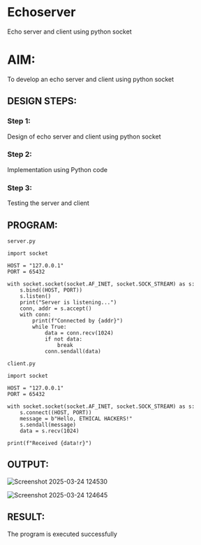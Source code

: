 # Echoserver
Echo server and client using python socket

# AIM:

To develop an echo server and client using python socket

## DESIGN STEPS:

### Step 1:

Design of echo server and client using python socket

### Step 2:

Implementation using Python code

### Step 3:

Testing the server and client 

## PROGRAM:
```
server.py

import socket

HOST = "127.0.0.1"
PORT = 65432

with socket.socket(socket.AF_INET, socket.SOCK_STREAM) as s:
    s.bind((HOST, PORT))
    s.listen()
    print("Server is listening...")
    conn, addr = s.accept()
    with conn:
        print(f"Connected by {addr}")
        while True:
            data = conn.recv(1024)
            if not data:
                break
            conn.sendall(data)

```
```
client.py

import socket

HOST = "127.0.0.1"
PORT = 65432

with socket.socket(socket.AF_INET, socket.SOCK_STREAM) as s:
    s.connect((HOST, PORT))
    message = b"Hello, ETHICAL HACKERS!"
    s.sendall(message)
    data = s.recv(1024)

print(f"Received {data!r}")

```

## OUTPUT:
![Screenshot 2025-03-24 124530](https://github.com/user-attachments/assets/45974edb-5681-4647-b8c5-efd4a202c107)

![Screenshot 2025-03-24 124645](https://github.com/user-attachments/assets/e74a30d5-f988-4adf-b54b-4545c98b536b)



## RESULT:
The program is executed successfully
